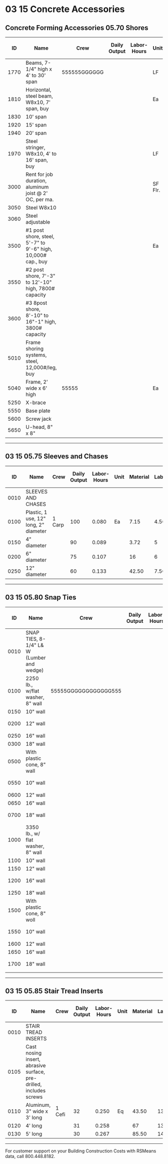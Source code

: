 # 03 15 Concrete Accessories

## Concrete Forming Accessories 05.70 Shores

| ID   | Name                                                                 | Crew         | Daily Output | Labor-Hours | Unit     | Material | Labor | Equipment | Total  | Total Incl O&P |
|------|----------------------------------------------------------------------|--------------|--------------|-------------|----------|----------|-------|-----------|--------|----------------|
| 1770 | Beams, 7-1/4" high x 4' to 30' span                                 | 555555GGGGGG |              |             | LF       | 25.50    |       |           | 25.50  | 28             |
| 1810 | Horizontal, steel beam, W8x10, 7' span, buy                          |              |              |             | Ea       | 81.50    |       |           | 81.50  | 89.50          |
| 1830 | 10' span                                                             |              |              |             |          | 110      |       |           | 110    | 121            |
| 1920 | 15' span                                                             |              |              |             |          | 158      |       |           | 158    | 173            |
| 1940 | 20' span                                                             |              |              |             |          | 190      |       |           | 190    | 209            |
| 1970 | Steel stringer, W8x10, 4' to 16' span, buy                           |              |              |             | LF       | 10.85    |       |           | 10.85  | 11.95          |
| 3000 | Rent for job duration, aluminum joist @ 2' OC, per ma.               |              |              |             | SF Flr.  | 0.53     |       |           | 0.53   | 0.59           |
| 3050 | Steel W8x10                                                          |              |              |             |          | 0.27     |       |           | 0.27   | 0.30           |
| 3060 | Steel adjustable                                                     |              |              |             |          | 0.28     |       |           | 0.28   | 0.30           |
| 3500 | #1 post shore, steel, 5'-7" to 9'-6" high, 10,000# cap., buy         |              |              |             | Ea       | 209      |       |           | 209    | 230            |
| 3550 | #2 post shore, 7'-3" to 12'-10" high, 7800# capacity                 |              |              |             |          | 242      |       |           | 242    | 266            |
| 3600 | #3 8post shore, 8'-10" to 16"-1" high, 3800# capacity                |              |              |             |          | 265      |       |           | 265    | 291            |
| 5010 | Frame shoring systems, steel, 12,000#/leg, buy                       |              |              |             |          |          |       |           |        |                |
| 5040 | Frame, 2' wide x 6' high                                             | 55555        |              |             | Ea       | 72       |       |           | 72     | 79.50          |
| 5250 | X-brace                                                              |              |              |             |          | 21.50    |       |           | 21.50  | 24             |
| 5550 | Base plate                                                           |              |              |             |          | 18.30    |       |           | 18.30  | 20             |
| 5600 | Screw jack                                                           |              |              |             |          | 25.50    |       |           | 25.50  |                |
| 5650 | U-head, 8" x 8"                                                      |              |              |             |          | 13.75    |       |           | 13.75  | 15.15          |

---

## 03 15 05.75 Sleeves and Chases

| ID   | Name                                      | Crew   | Daily Output | Labor-Hours | Unit | Material | Labor | Equipment | Total | Total Incl O&P |
|------|-------------------------------------------|--------|--------------|-------------|------|----------|-------|-----------|-------|----------------|
| 0010 | SLEEVES AND CHASES                        |        |              |             |      |          |       |           |       |                |
| 0100 | Plastic, 1 use, 12" long, 2" diameter     | 1 Carp | 100          | 0.080       | Ea   | 7.15     | 4.50  |           | 11.65 | 14.60          |
| 0150 | 4" diameter                               |        | 90           | 0.089       |      | 3.72     | 5     |           | 8.72  | 11.55          |
| 0200 | 6" diameter                               |        | 75           | 0.107       |      | 16       | 6     |           | 22    | 26.50          |
| 0250 | 12" diameter                              |        | 60           | 0.133       |      | 42.50    | 7.50  |           | 50    | 58             |

---

## 03 15 05.80 Snap Ties

| ID   | Name                                                        | Crew         | Daily Output | Labor-Hours | Unit | Material | Labor | Equipment | Total  | Total Incl O&P |
|------|-------------------------------------------------------------|--------------|--------------|-------------|------|----------|-------|-----------|--------|----------------|
| 0010 | SNAP TIES, 8-1/4" L& W (Lumber and wedge)                   |              |              |             |      |          |       |           |        |                |
| 0100 | 2250 lb., w/flat washer, 8" wall                            | 55555GGGGGGGGGGGG555 |      |             | C    | 77       |       |           | 77     | 84.50          |
| 0150 | 10" wall                                                    |              |              |             |      | 80       |       |           | 80     | 88             |
| 0200 | 12" wall                                                    |              |              |             |      | 85.50    |       |           | 85.50  | ར94            |
| 0250 | 16" wall                                                    |              |              |             |      | 93.50    |       |           | 93.50  | 103            |
| 0300 | 18" wall                                                    |              |              |             |      | 127      |       |           | 127    | 140            |
| 0500 | With plastic cone, 8" wall                                  |              |              |             |      | 77       |       |           | 77     | 84.50          |
| 0550 | 10" wall                                                    |              |              |             |      | 80       |       |           | 80     | ྨ88            |
| 0600 | 12" wall                                                    |              |              |             |      | 85.50    |       |           | 85.50  | 94             |
| 0650 | 16" wall                                                    |              |              |             |      | 93.50    |       |           | 93.50  | g103           |
| 0700 | 18" wall                                                    |              |              |             |      | 96.50    |       |           | 96.50  | ༅106           |
| 1000 | 3350 lb., w/ flat washer, 8" wall                           |              |              |             |      | 171      |       |           | 171    | ཧ188           |
| 1100 | 10" wall                                                    |              |              |             |      | 187      |       |           | 187    | 205            |
| 1150 | 12" wall                                                    |              |              |             |      | 199      |       |           | 199    | 219            |
| 1200 | 16" wall                                                    |              |              |             | جـ   | 219      |       |           | 219    | བ241           |
| 1250 | 18" wall                                                    |              |              |             | C    | 229      |       |           | 229    | 252            |
| 1500 | With plastic cone, 8" woll                                  |              |              |             |      | 167      |       |           | 167    | ཚ              |
| 1550 | 10" wall                                                    |              |              |             |      | 183      |       |           | 183    | ཏ201           |
| 1600 | 12" wall                                                    |              |              |             |      | 187      |       |           | 187    | 206            |
| 1650 | 16" wall                                                    |              |              |             |      | 215      |       |           | 215    | 237            |
| 1700 | 18" wall                                                    |              |              |             |      | 221      |       |           | 221    | ཙྩ243          |

---

## 03 15 05.85 Stair Tread Inserts

| ID   | Name                                                                 | Crew   | Daily Output | Labor-Hours | Unit | Material | Labor | Equipment | Total  | Total Incl O&P |
|------|----------------------------------------------------------------------|--------|--------------|-------------|------|----------|-------|-----------|--------|----------------|
| 0010 | STAIR TREAD INSERTS                                                  |        |              |             |      |          |       |           |        |                |
| 0105 | Cast nosing insert, abrasive surface, pre-drilled, includes screws   |        |              |             |      |          |       |           |        |                |
| 0110 | Aluminum, 3" wide x 3' long                                          | 1 Cefi | 32           | 0.250       | Eq   | 43.50    | 13.30 |           | 56.80  | 67             |
| 0120 | 4' long                                                              |        | 31           | 0.258       |      | 67       | 13.70 |           | 80.70  | 93.50          |
| 0130 | 5' long                                                              |        | 30           | 0.267       |      | 85.50    | 14.15 |           | 99.65  | 115            |

---

For customer support on your Building Construction Costs with RSMeans data, call 800.448.8182.
